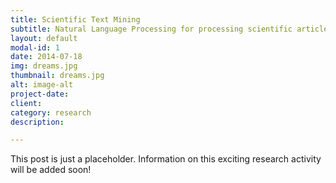 ```yaml
---
title: Scientific Text Mining
subtitle: Natural Language Processing for processing scientific articles.
layout: default
modal-id: 1
date: 2014-07-18
img: dreams.jpg
thumbnail: dreams.jpg
alt: image-alt
project-date: 
client: 
category: research
description: 

---
```


This post is just a placeholder. Information on this exciting research activity will be added soon!